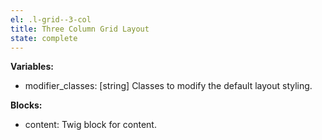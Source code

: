 ```yaml
---
el: .l-grid--3-col
title: Three Column Grid Layout
state: complete
---
```


__Variables:__
* modifier_classes: [string] Classes to modify the default layout styling.

__Blocks:__
* content: Twig block for content.
